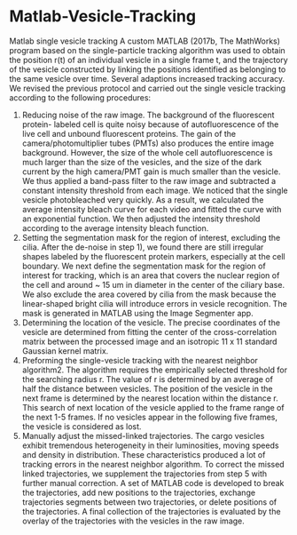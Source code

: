 # Matlab-Vesicle-Tracking
Matlab single vesicle tracking 
A custom MATLAB (2017b, The MathWorks) program based on the single-particle tracking algorithm was used to obtain the position r(t) of an individual vesicle in a single frame t, and the trajectory of the vesicle constructed by linking the positions identified as belonging to the same vesicle over time. Several adaptions increased tracking accuracy. We revised the previous protocol and carried out the single vesicle tracking according to the following procedures: 

1)	Reducing noise of the raw image. The background of the fluorescent protein- labeled cell is quite noisy because of autofluorescence of the live cell and unbound fluorescent proteins. The gain of the camera/photomultiplier tubes (PMTs) also produces the entire image background. However, the size of the whole cell autofluorescence is much larger than the size of the vesicles, and the size of the dark current by the high camera/PMT gain is much smaller than the vesicle. We thus applied a band-pass filter to the raw image and subtracted a constant intensity threshold from each image. We noticed that the single vesicle photobleached very quickly. As a result, we calculated the average intensity bleach curve for each video and fitted the curve with an exponential function. We then adjusted the intensity threshold according to the average intensity bleach function. 
2)	Setting the segmentation mask for the region of interest, excluding the cilia. After the de-noise in step 1), we found there are still irregular shapes labeled by the fluorescent protein markers, especially at the cell boundary. We next define the segmentation mask for the region of interest for tracking, which is an area that covers the nuclear region of the cell and around ~ 15 um in diameter in the center of the ciliary base. We also exclude the area covered by cilia from the mask because the linear-shaped bright cilia will introduce errors in vesicle recognition. The mask is generated in MATLAB using the Image Segmenter app. 
3)	Determining the location of the vesicle. The precise coordinates of the vesicle are determined from fitting the center of the cross-correlation matrix between the processed image and an isotropic 11 x 11 standard Gaussian kernel matrix. 
4)	Preforming the single-vesicle tracking with the nearest neighbor algorithm2. The algorithm requires the empirically selected threshold for the searching radius r. The value of r is determined by an average of half the distance between vesicles. The position of the vesicle in the next frame is determined by the nearest location within the distance r. This search of next location of the vesicle applied to the frame range of the next 1-5 frames. If no vesicles appear in the following five frames, the vesicle is considered as lost.
5)	Manually adjust the missed-linked trajectories. The cargo vesicles exhibit tremendous heterogeneity in their luminosities, moving speeds and density in distribution. These characteristics produced a lot of tracking errors in the nearest neighbor algorithm. To correct the missed linked trajectories, we supplement the trajectories from step 5 with further manual correction. A set of MATLAB code is developed to break the trajectories, add new positions to the trajectories, exchange trajectories segments between two trajectories, or delete positions of the trajectories. A final collection of the trajectories is evaluated by the overlay of the trajectories with the vesicles in the raw image.

